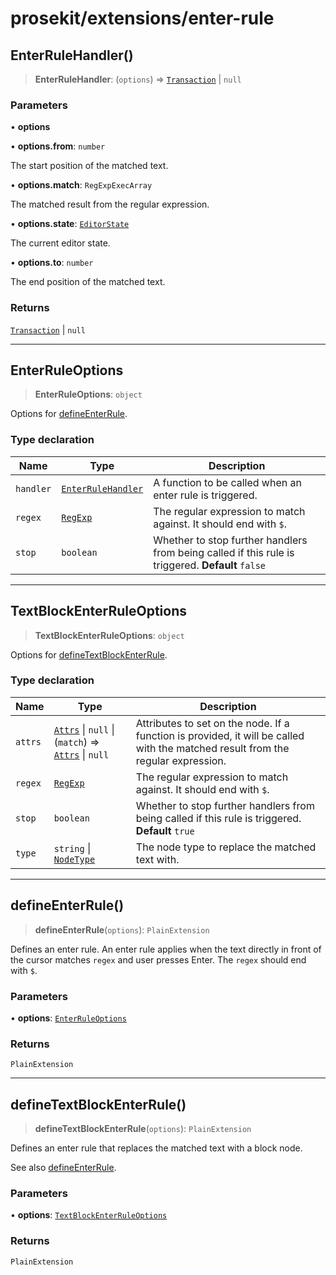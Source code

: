 # prosekit/extensions/enter-rule

<a id="EnterRuleHandler" name="EnterRuleHandler"></a>

## EnterRuleHandler()

> **EnterRuleHandler**: (`options`) => [`Transaction`](https://prosemirror.net/docs/ref/#state.Transaction) \| `null`

### Parameters

• **options**

• **options.from**: `number`

The start position of the matched text.

• **options.match**: `RegExpExecArray`

The matched result from the regular expression.

• **options.state**: [`EditorState`](https://prosemirror.net/docs/ref/#state.EditorState)

The current editor state.

• **options.to**: `number`

The end position of the matched text.

### Returns

[`Transaction`](https://prosemirror.net/docs/ref/#state.Transaction) \| `null`

***

<a id="EnterRuleOptions" name="EnterRuleOptions"></a>

## EnterRuleOptions

> **EnterRuleOptions**: `object`

Options for [defineEnterRule](enter-rule.md#defineEnterRule).

### Type declaration

| Name | Type | Description |
| ------ | ------ | ------ |
| `handler` | [`EnterRuleHandler`](enter-rule.md#EnterRuleHandler) | A function to be called when an enter rule is triggered. |
| `regex` | [`RegExp`](https://developer.mozilla.org/docs/Web/JavaScript/Reference/Global_Objects/RegExp) | The regular expression to match against. It should end with `$`. |
| `stop` | `boolean` | Whether to stop further handlers from being called if this rule is triggered. **Default** `false` |

***

<a id="TextBlockEnterRuleOptions" name="TextBlockEnterRuleOptions"></a>

## TextBlockEnterRuleOptions

> **TextBlockEnterRuleOptions**: `object`

Options for [defineTextBlockEnterRule](enter-rule.md#defineTextBlockEnterRule).

### Type declaration

| Name | Type | Description |
| ------ | ------ | ------ |
| `attrs` | [`Attrs`](https://prosemirror.net/docs/ref/#model.Attrs) \| `null` \| (`match`) => [`Attrs`](https://prosemirror.net/docs/ref/#model.Attrs) \| `null` | Attributes to set on the node. If a function is provided, it will be called with the matched result from the regular expression. |
| `regex` | [`RegExp`](https://developer.mozilla.org/docs/Web/JavaScript/Reference/Global_Objects/RegExp) | The regular expression to match against. It should end with `$`. |
| `stop` | `boolean` | Whether to stop further handlers from being called if this rule is triggered. **Default** `true` |
| `type` | `string` \| [`NodeType`](https://prosemirror.net/docs/ref/#model.NodeType) | The node type to replace the matched text with. |

***

<a id="defineEnterRule" name="defineEnterRule"></a>

## defineEnterRule()

> **defineEnterRule**(`options`): `PlainExtension`

Defines an enter rule. An enter rule applies when the text directly in front of
the cursor matches `regex` and user presses Enter. The `regex` should end
with `$`.

### Parameters

• **options**: [`EnterRuleOptions`](enter-rule.md#EnterRuleOptions)

### Returns

`PlainExtension`

***

<a id="defineTextBlockEnterRule" name="defineTextBlockEnterRule"></a>

## defineTextBlockEnterRule()

> **defineTextBlockEnterRule**(`options`): `PlainExtension`

Defines an enter rule that replaces the matched text with a block node.

See also [defineEnterRule](enter-rule.md#defineEnterRule).

### Parameters

• **options**: [`TextBlockEnterRuleOptions`](enter-rule.md#TextBlockEnterRuleOptions)

### Returns

`PlainExtension`
